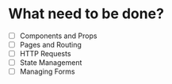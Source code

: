 # What need to be done?

- [ ] Components and Props
- [ ] Pages and Routing
- [ ] HTTP Requests
- [ ] State Management
- [ ] Managing Forms